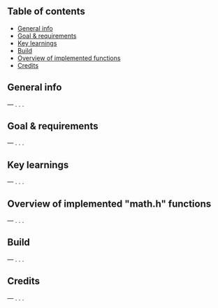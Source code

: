 
## Table of contents
* [General info](https://github.com/rynortheast/S21_BashUtils/tree/main#general-info)
* [Goal & requirements](https://github.com/rynortheast/S21_BashUtils/tree/main#goal--requirements)
* [Key learnings](https://github.com/rynortheast/S21_BashUtils/tree/main#key-learnings)
* [Build](https://github.com/rynortheast/S21_BashUtils/tree/main#build)
* [Overview of implemented functions](https://github.com/rynortheast/S21_BashUtils/tree/main#overview-of-implemented-functions)
* [Credits](https://github.com/rynortheast/S21_BashUtils/tree/main#credits)

## General info 

— . . .

## Goal & requirements 

— . . .

## Key learnings

— . . .

## Overview of implemented "math.h" functions

— . . .

## Build

— . . .

## Credits

— . . .
